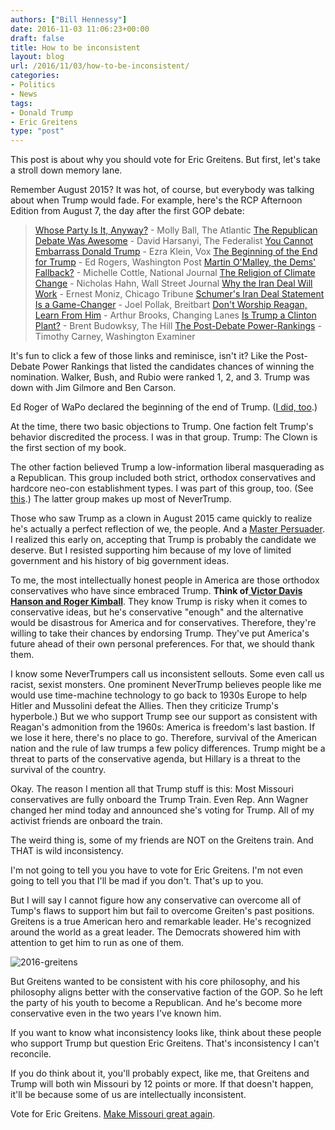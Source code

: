```yaml
---
authors: ["Bill Hennessy"]
date: 2016-11-03 11:06:23+00:00
draft: false
title: How to be inconsistent
layout: blog
url: /2016/11/03/how-to-be-inconsistent/
categories:
- Politics
- News
tags:
- Donald Trump
- Eric Greitens
type: "post"
---
```


This post is about why you should vote for Eric Greitens. But first, let's take a stroll down memory lane.

Remember August 2015? It was hot, of course, but everybody was talking about when Trump would fade. For example, here's the RCP Afternoon Edition from August 7, the day after the first GOP debate:



> [Whose Party Is It, Anyway?](https://www.realclearpolitics.com/2015/08/07/whose_party_is_it_anyway_362893.html) - Molly Ball, The Atlantic
[The Republican Debate Was Awesome](https://www.realclearpolitics.com/2015/08/07/the_republican_debate_was_awesome_362877.html) - David Harsanyi, The Federalist
[You Cannot Embarrass Donald Trump](https://www.realclearpolitics.com/2015/08/07/you_cannot_embarrass_donald_trump_362871.html) - Ezra Klein, Vox
[The Beginning of the End for Trump](https://www.realclearpolitics.com/2015/08/07/the_beginning_of_the_end_for_trump_362891.html) - Ed Rogers, Washington Post
[Martin O'Malley, the Dems' Fallback?](https://www.realclearpolitics.com/2015/08/07/martin_o039malley_the_dems039_fallback_362533.html) - Michelle Cottle, National Journal
[The Religion of Climate Change](https://www.realclearpolitics.com/2015/08/07/the_religion_of_climate_change_362880.html) - Nicholas Hahn, Wall Street Journal
[Why the Iran Deal Will Work](https://www.realclearpolitics.com/2015/08/07/why_the_iran_deal_will_work_362857.html) - Ernest Moniz, Chicago Tribune
[Schumer's Iran Deal Statement Is a Game-Changer](https://www.realclearpolitics.com/2015/08/07/schumer039s_iran_deal_statement_is_a_game-changer_362882.html) - Joel Pollak, Breitbart
[Don't Worship Reagan, Learn From Him](https://www.realclearpolitics.com/video/changing_lanes/2015/08/08/dont_worship_reagan_learn_from_him.html) - Arthur Brooks, Changing Lanes
[Is Trump a Clinton Plant?](https://www.realclearpolitics.com/2015/08/07/is_trump_a_clinton_plant_362837.html) - Brent Budowksy, The Hill
[The Post-Debate Power-Rankings](https://www.realclearpolitics.com/2015/08/07/the_post-debate_power-rankings_362855.html) - Timothy Carney, Washington Examiner



It's fun to click a few of those links and reminisce, isn't it? Like the Post-Debate Power Rankings that listed the candidates chances of winning the nomination. Walker, Bush, and Rubio were ranked 1, 2, and 3. Trump was down with Jim Gilmore and Ben Carson.

Ed Roger of WaPo declared the beginning of the end of Trump. ([I did, too](https://hennessysview.com/2015/08/08/what-good-issued-from-the-candidate-debate/).)

At the time, there two basic objections to Trump. One faction felt Trump's behavior discredited the process. I was in that group. Trump: The Clown is the first section of my book.

The other faction believed Trump a low-information liberal masquerading as a Republican. This group included both strict, orthodox conservatives and hardcore neo-con establishment types. I was part of this group, too. (See [this](https://hennessysview.com/2015/09/10/trump-the-final-nail-in-the-conservative-coffin/).) The latter group makes up most of NeverTrump.

Those who saw Trump as a clown in August 2015 came quickly to realize he's actually a perfect reflection of we, the people. And a [Master Persuader](https://blog.dilbert.com/post/139541975641/the-trump-master-persuader-index-and-reading-list). I realized this early on, accepting that Trump is probably the candidate we deserve. But I resisted supporting him because of my love of limited government and his history of big government ideas.

To me, the most intellectually honest people in America are those orthodox conservatives who have since embraced Trump. **Think of[ Victor Davis Hanson and Roger Kimball](https://pjmedia.com/rogerkimball/2016/11/02/trump-derangement-syndrome-schoenfeld-edition/)**. They know Trump is risky when it comes to conservative ideas, but he's conservative "enough" and the alternative would be disastrous for America and for conservatives. Therefore, they're willing to take their chances by endorsing Trump. They've put America's future ahead of their own personal preferences. For that, we should thank them.

I know some NeverTrumpers call us inconsistent sellouts. Some even call us racist, sexist monsters. One prominent NeverTrump believes people like me would use time-machine technology to go back to 1930s Europe to help Hitler and Mussolini defeat the Allies. Then they criticize Trump's hyperbole.) But we who support Trump see our support as consistent with Reagan's admonition from the 1960s: America is freedom's last bastion. If we lose it here, there's no place to go. Therefore, survival of the American nation and the rule of law trumps a few policy differences. Trump might be a threat to parts of the conservative agenda, but Hillary is a threat to the survival of the country.

Okay. The reason I mention all that Trump stuff is this: Most Missouri conservatives are fully onboard the Trump Train. Even Rep. Ann Wagner changed her mind today and announced she's voting for Trump. All of my activist friends are onboard the train.

The weird thing is, some of my friends are NOT on the Greitens train. And THAT is wild inconsistency.

I'm not going to tell you you have to vote for Eric Greitens. I'm not even going to tell you that I'll be mad if you don't. That's up to you.

But I will say I cannot figure how any conservative can overcome all of Tump's flaws to support him but fail to overcome Greiten's past positions. Greitens is a true American hero and remarkable leader. He's recognized around the world as a great leader. The Democrats showered him with attention to get him to run as one of them.

![2016-greitens](https://hennessysview.com/wp-content/uploads/2016/08/2016-greitens.jpg)


But Greitens wanted to be consistent with his core philosophy, and his philosophy aligns better with the conservative faction of the GOP. So he left the party of his youth to become a Republican. And he's become more conservative even in the two years I've known him.

If you want to know what inconsistency looks like, think about these people who support Trump but question Eric Greitens. That's inconsistency I can't reconcile.

If you do think about it, you'll probably expect, like me, that Greitens and Trump will both win Missouri by 12 points or more. If that doesn't happen, it'll be because some of us are intellectually inconsistent.

Vote for Eric Greitens. [Make Missouri great again](https://hennessysview.com/2016/10/30/make-missouri-great-again-greitens-for-governor/).




